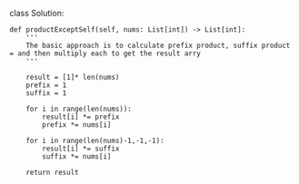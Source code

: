 class Solution:

    def productExceptSelf(self, nums: List[int]) -> List[int]:
        '''
        The basic approach is to calculate prefix product, suffix product = and then multiply each to get the result arry
        '''

        result = [1]* len(nums)
        prefix = 1
        suffix = 1

        for i in range(len(nums)):
            result[i] *= prefix
            prefix *= nums[i]
        
        for i in range(len(nums)-1,-1,-1):
            result[i] *= suffix
            suffix *= nums[i]
        
        return result
